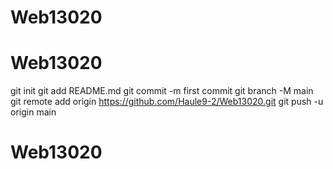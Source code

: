 # Web13020
# Web13020
git
init
git
add
README.md
git
commit
-m
first commit
git
branch
-M
main
git
remote
add
origin
https://github.com/Haule9-2/Web13020.git
git
push
-u
origin
main
# Web13020
